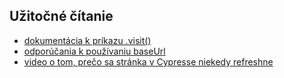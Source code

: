 ## Užitočné čítanie

- [dokumentácia k príkazu .visit()](https://docs.cypress.io/api/commands/visit.html#Syntax)
- [odporúčania k používaniu baseUrl](https://docs.cypress.io/guides/references/best-practices.html#Setting-a-global-baseUrl)
- [video o tom, prečo sa stránka v Cypresse niekedy refreshne](https://www.youtube.com/watch?v=f5UaXuAc52)
